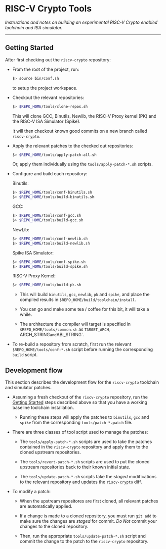 
# RISC-V Crypto Tools

*Instructions and notes on building an experimental RISC-V Crypto enabled
toolchain and ISA simulator.*

---

## Getting Started

After first checking out the `riscv-crypto` repository:

- From the root of the project, run:
  ```sh
  $> source bin/conf.sh
  ```
  to setup the project workspace.

- Checkout the relevant repositories:
    ```sh
    $> $REPO_HOME/tools/clone-repos.sh
    ```
    This will clone GCC, Binutils, Newlib, the RISC-V Proxy kernel (PK)
    and the RISC-V ISA Simulator (Spike).

    It will then checkout known good commits on a new branch
    called `riscv-crypto`.


- Apply the relevant patches to the checked out repositories:
    ```sh
    $> $REPO_HOME/tools/apply-patch-all.sh
    ```
    Or, apply them individually using the `tools/apply-patch-*.sh`
    scripts.


- Configure and build each repository:

    Binutils:
    ```sh
    $> $REPO_HOME/tools/conf-binutils.sh
    $> $REPO_HOME/tools/build-binutils.sh
    ```

    GCC:
    ```sh
    $> $REPO_HOME/tools/conf-gcc.sh
    $> $REPO_HOME/tools/build-gcc.sh
    ```

    NewLib:
    ```sh
    $> $REPO_HOME/tools/conf-newlib.sh
    $> $REPO_HOME/tools/build-newlib.sh
    ```

    Spike ISA Simulator:
    ```sh
    $> $REPO_HOME/tools/conf-spike.sh
    $> $REPO_HOME/tools/build-spike.sh
    ```

    RISC-V Proxy Kernel:
    ```sh
    $> $REPO_HOME/tools/build-pk.sh
    ```

   - This will build `binutils`, `gcc`, `newlib`, `pk` and `spike`,
     and place the compiled results in `$REPO_HOME/build/toolchain/install`.

   - You can go and make some tea / coffee for this bit, it will take a while.

   - The architecture the compiler will target is specified
     in `$REPO_HOME/tools/common.sh` as
     `TARGET_ARCH, `ARCH_STRING` and `ABI_STRING`.

- To re-build a repository from scratch, first run the relevant
  `$REPO_HOME/tools/conf-*.sh` script before running the corresponding
  `build` script.


## Development flow

This section describes the development flow for the `riscv-crypto`
toolchain and simulator patches.

- Assuming a fresh checkout of the `riscv-crypto` repository,
  run the [Getting Started](#Getting-Started) steps described above so that
  you have a working baseline toolchain installation.

  - Running these steps will apply the patches to `binutils`, `gcc` and
    `spike` from the corresponding `tools/patch-*.patch` file.

- There are three classes of tool script used to manage the patches:

  - The `tools/apply-patch-*.sh` scripts are used to take the patches
    contained in the `riscv-crypto` repository and apply them to the cloned
    upstream repositories.

  - The `tools/revert-patch-*.sh` scripts are used to put the cloned
    upstream repositories back to their known initial state.

  - The `tools/update-patch-*.sh` scripts take the *staged* modifications
    to the relevant repository and updates the `riscv-crypto` diff.

- To modify a patch:

  - When the upstream repositores are first cloned, all relevant patches
    are automatically applied.

  - If a change is made to a cloned repository, you must run `git add` to
    make sure the changes are *staged* for commit.
    *Do Not* commit your changes to the cloned repository.

  - Then, run the appropriate `tools/update-patch-*.sh` script and
    commit the change to the patch to the `riscv-crypto` repository.

